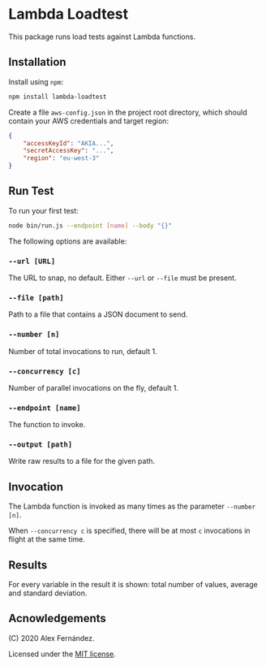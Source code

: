 # Lambda Loadtest

This package runs load tests against Lambda functions.

## Installation

Install using `npm`:

``` bash
npm install lambda-loadtest
```

Create a file `aws-config.json` in the project root directory,
which should contain your AWS credentials and target region:

``` json
{
    "accessKeyId": "AKIA...",
    "secretAccessKey": "...",
    "region": "eu-west-3"
}
```

## Run Test

To run your first test:

``` bash
node bin/run.js --endpoint [name] --body "{}"
```

The following options are available:

### `--url [URL]`

The URL to snap, no default.
Either `--url` or `--file` must be present.

### `--file [path]`

Path to a file that contains a JSON document to send.

### `--number [n]`

Number of total invocations to run, default 1.

### `--concurrency [c]`

Number of parallel invocations on the fly, default 1.

### `--endpoint [name]`

The function to invoke.

### `--output [path]`

Write raw results to a file for the given path.

## Invocation

The Lambda function is invoked as many times as the parameter `--number [n]`.

When `--concurrency c` is specified,
there will be at most `c` invocations in flight at the same time.

## Results

For every variable in the result it is shown:
total number of values, average and standard deviation.

## Acnowledgements

(C) 2020 Alex Fernández.

Licensed under the [MIT license](./LICENSE).

